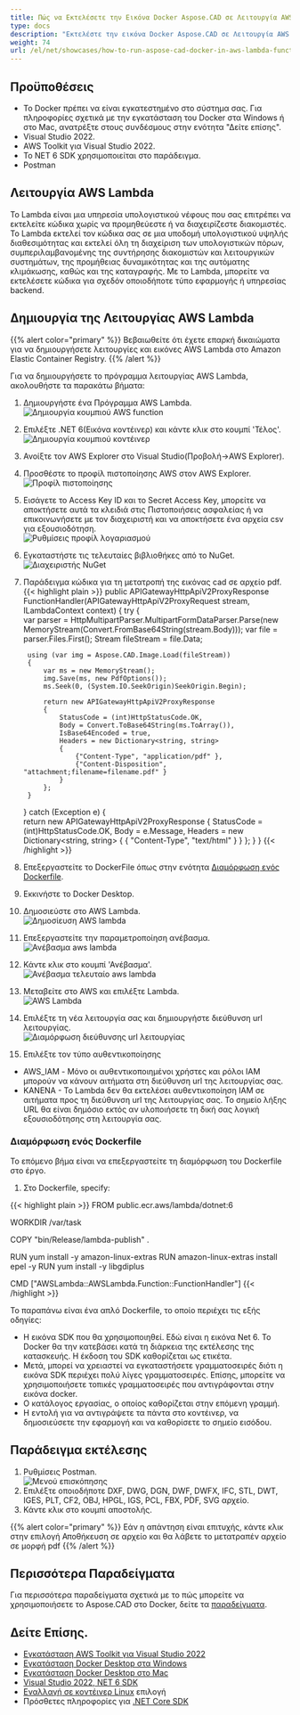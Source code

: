 ```yaml
---
title: Πώς να Εκτελέσετε την Εικόνα Docker Aspose.CAD σε Λειτουργία AWS Lambda
type: docs
description: "Εκτελέστε την εικόνα Docker Aspose.CAD σε Λειτουργία AWS Lambda."
weight: 74
url: /el/net/showcases/how-to-run-aspose-cad-docker-in-aws-lambda-function/
---
```


## Προϋποθέσεις
- Το Docker πρέπει να είναι εγκατεστημένο στο σύστημα σας. Για πληροφορίες σχετικά με την εγκατάσταση του Docker στα Windows ή στο Mac, ανατρέξτε στους συνδέσμους στην ενότητα "Δείτε επίσης".
- Visual Studio 2022.
- AWS Toolkit για Visual Studio 2022.
- Το NET 6 SDK χρησιμοποιείται στο παράδειγμα.
- Postman

## Λειτουργία AWS Lambda

Το Lambda είναι μια υπηρεσία υπολογιστικού νέφους που σας επιτρέπει να εκτελείτε κώδικα χωρίς να προμηθεύεστε ή να διαχειρίζεστε διακομιστές. Το Lambda εκτελεί τον κώδικα σας σε μια υποδομή υπολογιστικού υψηλής διαθεσιμότητας και εκτελεί όλη τη διαχείριση των υπολογιστικών πόρων, συμπεριλαμβανομένης της συντήρησης διακομιστών και λειτουργικών συστημάτων, της προμήθειας δυναμικότητας και της αυτόματης κλιμάκωσης, καθώς και της καταγραφής. Με το Lambda, μπορείτε να εκτελέσετε κώδικα για σχεδόν οποιοδήποτε τύπο εφαρμογής ή υπηρεσίας backend.

## Δημιουργία της Λειτουργίας AWS Lambda

{{% alert color="primary" %}} 
Βεβαιωθείτε ότι έχετε επαρκή δικαιώματα για να δημιουργήσετε λειτουργίες και εικόνες AWS Lambda στο Amazon Elastic Container Registry.
{{% /alert %}}

Για να δημιουργήσετε το πρόγραμμα λειτουργίας AWS Lambda, ακολουθήστε τα παρακάτω βήματα:
1. Δημιουργήστε ένα Πρόγραμμα AWS Lambda.<br>
![Δημιουργία κουμπιού AWS function](/_assets/showcases/aws/create-project.png)<br>
1. Επιλέξτε .NET 6(Εικόνα κοντέινερ) και κάντε κλικ στο κουμπί 'Τέλος'.<br>
![Δημιουργία κουμπιού κοντέινερ](/_assets/showcases/aws/create-container.png)<br>
1. Ανοίξτε τον AWS Explorer στο Visual Studio(Προβολή->AWS Explorer).
1. Προσθέστε το προφίλ πιστοποίησης AWS στον AWS Explorer.<br>
![Προφίλ πιστοποίησης](/_assets/showcases/aws/add-aws-credentials-profile.png)<br>
1. Εισάγετε το Access Key ID και το Secret Access Key, μπορείτε να αποκτήσετε αυτά τα κλειδιά στις Πιστοποιήσεις ασφαλείας ή να επικοινωνήσετε με τον διαχειριστή και να αποκτήσετε ένα αρχεία csv για εξουσιοδότηση.<br>
![Ρυθμίσεις προφίλ λογαριασμού](/_assets/showcases/aws/account-profile.png)<br>
1. Εγκαταστήστε τις τελευταίες βιβλιοθήκες από το NuGet.<br>
![Διαχειριστής NuGet](/_assets/showcases/aws/nuget-manager.png)<br>
1. Παράδειγμα κώδικα για τη μετατροπή της εικόνας cad σε αρχείο pdf.
{{< highlight plain >}}
public APIGatewayHttpApiV2ProxyResponse FunctionHandler(APIGatewayHttpApiV2ProxyRequest stream, ILambdaContext context)
{
    try
    {            
        var parser = HttpMultipartParser.MultipartFormDataParser.Parse(new MemoryStream(Convert.FromBase64String(stream.Body)));
        var file = parser.Files.First();
        Stream fileStream = file.Data;

        using (var img = Aspose.CAD.Image.Load(fileStream))
        {
            var ms = new MemoryStream();
            img.Save(ms, new PdfOptions());
            ms.Seek(0, (System.IO.SeekOrigin)SeekOrigin.Begin);
          
            return new APIGatewayHttpApiV2ProxyResponse
            {
                StatusCode = (int)HttpStatusCode.OK,
                Body = Convert.ToBase64String(ms.ToArray()),
                IsBase64Encoded = true,
                Headers = new Dictionary<string, string>
                {
                    {"Content-Type", "application/pdf" },
                    {"Content-Disposition", "attachment;filename=filename.pdf" }
                }
            };
        }
    }
    catch (Exception e)
    {           
        return new APIGatewayHttpApiV2ProxyResponse
        {
            StatusCode = (int)HttpStatusCode.OK,
            Body = e.Message,
            Headers = new Dictionary<string, string>
            {
                {
                    "Content-Type", "text/html"
                }
            }
        };
    }
}
{{< /highlight >}}
1. Επεξεργαστείτε το DockerFile όπως στην ενότητα <a href="#configuring-a-dockerfile">Διαμόρφωση ενός Dockerfile</a>.
1. Εκκινήστε το Docker Desktop.
1. Δημοσιεύστε στο AWS Lambda.<br>
![Δημοσίευση AWS lambda](/_assets/showcases/aws/publish-aws.png)<br>
1. Επεξεργαστείτε την παραμετροποίηση ανέβασμα.<br>
![Ανέβασμα aws lambda](/_assets/showcases/aws/upload-aws-lambda.png)<br>
1. Κάντε κλικ στο κουμπί 'Ανέβασμα'.<br>
![Ανέβασμα τελευταίο aws lambda](/_assets/showcases/aws/upload-aws-lambda-finish.png)<br>
1. Μεταβείτε στο AWS και επιλέξτε Lambda.<br>
![AWS Lambda](/_assets/showcases/aws/select-aws-lambda.png)<br>
1. Επιλέξτε τη νέα λειτουργία σας και δημιουργήστε διεύθυνση url λειτουργίας.<br>
![Διαμόρφωση διεύθυνσης url λειτουργίας](/_assets/showcases/aws/create-function-url.png)<br>
1. Επιλέξτε τον τύπο αυθεντικοποίησης
- AWS_IAM - Μόνο οι αυθεντικοποιημένοι χρήστες και ρόλοι IAM μπορούν να κάνουν αιτήματα στη διεύθυνση url της λειτουργίας σας.
- ΚΑΝΕΝΑ - Το Lambda δεν θα εκτελέσει αυθεντικοποίηση IAM σε αιτήματα προς τη διεύθυνση url της λειτουργίας σας. Το σημείο λήξης URL θα είναι δημόσιο εκτός αν υλοποιήσετε τη δική σας λογική εξουσιοδότησης στη λειτουργία σας.

### Διαμόρφωση ενός Dockerfile

 Το επόμενο βήμα είναι να επεξεργαστείτε τη διαμόρφωση του Dockerfile στο έργο.

1. Στο Dockerfile, specify:

{{< highlight plain >}}
FROM public.ecr.aws/lambda/dotnet:6

WORKDIR /var/task

COPY "bin/Release/lambda-publish"  .

RUN yum install -y amazon-linux-extras 
RUN amazon-linux-extras install epel -y
RUN yum install -y libgdiplus  

CMD ["AWSLambda::AWSLambda.Function::FunctionHandler"]
{{< /highlight >}}

 Το παραπάνω είναι ένα απλό Dockerfile, το οποίο περιέχει τις εξής οδηγίες:

- Η εικόνα SDK που θα χρησιμοποιηθεί. Εδώ είναι η εικόνα Net 6. Το Docker θα την κατεβάσει κατά τη διάρκεια της εκτέλεσης της κατασκευής. Η έκδοση του SDK καθορίζεται ως ετικέτα.
- Μετά, μπορεί να χρειαστεί να εγκαταστήσετε γραμματοσειρές διότι η εικόνα SDK περιέχει πολύ λίγες γραμματοσειρές. Επίσης, μπορείτε να χρησιμοποιήσετε τοπικές γραμματοσειρές που αντιγράφονται στην εικόνα docker.
- Ο κατάλογος εργασίας, ο οποίος καθορίζεται στην επόμενη γραμμή.
- Η εντολή για να αντιγράψετε τα πάντα στο κοντέινερ, να δημοσιεύσετε την εφαρμογή και να καθορίσετε το σημείο εισόδου.

## Παράδειγμα εκτέλεσης

1. Ρυθμίσεις Postman.<br>
![Μενού επισκόπησης](/_assets/showcases/aws/postman-settings.png)<br>
1. Επιλέξτε οποιοδήποτε DXF, DWG, DGN, DWF, DWFX, IFC, STL, DWT, IGES, PLT, CF2, OBJ, HPGL, IGS, PCL, FBX, PDF, SVG αρχείο.
1. Κάντε κλικ στο κουμπί αποστολής.

{{% alert color="primary" %}} 
Εάν η απάντηση είναι επιτυχής, κάντε κλικ στην επιλογή Αποθήκευση σε αρχείο και θα λάβετε το μετατραπέν αρχείο σε μορφή pdf
{{% /alert %}}

## Περισσότερα Παραδείγματα

Για περισσότερα παραδείγματα σχετικά με το πώς μπορείτε να χρησιμοποιήσετε το Aspose.CAD στο Docker, δείτε τα [παραδείγματα](https://github.com/aspose-cad/Aspose.CAD-Documentation).

## Δείτε Επίσης.

- [Εγκατάσταση AWS Toolkit για Visual Studio 2022](https://marketplace.visualstudio.com/items?itemName=AmazonWebServices.AWSToolkitforVisualStudio2022)
- [Εγκατάσταση Docker Desktop στα Windows](https://docs.docker.com/docker-for-windows/install/)
- [Εγκατάσταση Docker Desktop στο Mac](https://docs.docker.com/docker-for-mac/install/)
- [Visual Studio 2022, NET 6 SDK](https://docs.microsoft.com/en-us/dotnet/core/install/windows?tabs=net60#dependencies)
- [Εναλλαγή σε κοντέινερ Linux](https://docs.docker.com/docker-for-windows/#switch-between-windows-and-linux-containers) επιλογή
- Πρόσθετες πληροφορίες για [.NET Core SDK](https://hub.docker.com/_/microsoft-dotnet-sdk)
